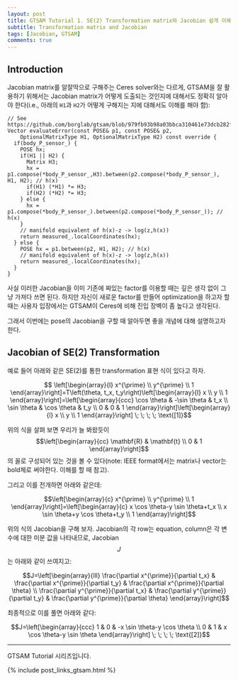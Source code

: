 ```yaml
---
layout: post
title: GTSAM Tutorial 1. SE(2) Transformation matrix와 Jacobian 쉽게 이해하기
subtitle: Transformation matrix and Jacobian 
tags: [Jacobian, GTSAM]
comments: true
---
```


## Introduction 

Jacobian matrix를 알잘딱으로 구해주는 Ceres solver와는 다르게, GTSAM을 잘 활용하기 위해서는 Jacobian matrix가 어떻게 도출되는 것인지에 대해서도 정확히 알아야 한다(i.e., 아래의 `H1`과 `H2`가 어떻게 구해지는 지에 대해서도 이해를 해야 함):

```angular2html
// See https://github.com/borglab/gtsam/blob/979fb93b98a03bbca310461e73dcb282f5866b6f/gtsam_unstable/slam/PoseBetweenFactor.h#L94
Vector evaluateError(const POSE& p1, const POSE& p2,
    OptionalMatrixType H1, OptionalMatrixType H2) const override {
  if(body_P_sensor_) {
    POSE hx;
    if(H1 || H2) {
      Matrix H3;
      hx = p1.compose(*body_P_sensor_,H3).between(p2.compose(*body_P_sensor_), H1, H2); // h(x)
      if(H1) (*H1) *= H3;
      if(H2) (*H2) *= H3;
    } else {
      hx = p1.compose(*body_P_sensor_).between(p2.compose(*body_P_sensor_)); // h(x)
    }
    // manifold equivalent of h(x)-z -> log(z,h(x))
    return measured_.localCoordinates(hx);
  } else {
    POSE hx = p1.between(p2, H1, H2); // h(x)
    // manifold equivalent of h(x)-z -> log(z,h(x))
    return measured_.localCoordinates(hx);
  }
}
```

사실 이러한 Jacobian을 이미 기존에 짜있는 factor를 이용할 때는 깊은 생각 없이 그냥 가져다 쓰면 된다. 하지만 자신이 새로운 factor를 만들어 optimization을 하고자 할 때는 사용자 입장에서는 GTSAM이 Ceres에 비해 진입 장벽이 좀 높다고 생각된다.

그래서 이번에는 pose의 Jacobian을 구할 때 알아두면 좋을 개념에 대해 설명하고자 한다.

## Jacobian of SE(2) Transformation


예로 들어 아래와 같은 SE(2)를 통한 transformation 표현 식이 있다고 하자.

$$ \left[\begin{array}{l}
x^{\prime} \\
y^{\prime} \\
1
\end{array}\right]=T\left(\theta, t_x, t_y\right)\left[\begin{array}{l}
x \\
y \\
1
\end{array}\right]=\left[\begin{array}{ccc}
\cos \theta & -\sin \theta & t_x \\
\sin \theta & \cos \theta & t_y \\
0 & 0 & 1
\end{array}\right]\left[\begin{array}{l}
x \\
y \\
1
\end{array}\right] \; \; \; \; \text{[1]}$$

위의 식을 살펴 보면 우리가 늘 봐왔듯이 $$\left[\begin{array}{cc}
\mathbf{R} & \mathbf{t} \\
0 & 1
\end{array}\right]$$의 꼴로 구성되어 있는 것을 볼 수 있다(note: IEEE format에서는 matrix나 vector는 bold체로 써야한다. 이해를 할 때 참고).

그리고 이를 전개하면 아래와 같은데: 


$$\left[\begin{array}{c}
x^{\prime} \\
y^{\prime} \\
1
\end{array}\right]=\left[\begin{array}{c}
x \cos \theta-y \sin \theta+t_x \\
x \sin \theta+y \cos \theta+t_y \\
1
\end{array}\right]$$

위의 식의 Jacobian을 구해 보자. Jacobian의 각 row는 equation, column은 각 변수에 대한 미분 값을 나타내므로, Jacobian $$J$$는 아래와 같이 쓰여지고:

$$J=\left[\begin{array}{lll}
\frac{\partial x^{\prime}}{\partial t_x} & \frac{\partial x^{\prime}}{\partial t_y} & \frac{\partial x^{\prime}}{\partial \theta} \\
\frac{\partial y^{\prime}}{\partial t_x} & \frac{\partial y^{\prime}}{\partial t_y} & \frac{\partial y^{\prime}}{\partial \theta}
\end{array}\right]$$

최종적으로 이를 풀면 아래와 같다:

$$J=\left[\begin{array}{ccc}
1 & 0 & -x \sin \theta-y \cos \theta \\
0 & 1 & x \cos \theta-y \sin \theta
\end{array}\right] \; \; \; \; \text{[2]}$$

---

GTSAM Tutorial 시리즈입니다.

{% include post_links_gtsam.html %}
